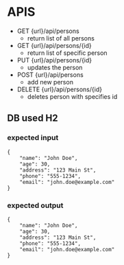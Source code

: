 # APIS
- GET {url}/api/persons
  - return list of all persons
- GET {url}/api/persons/{id}
  - return list of specific person
- PUT {url}/api/persons/{id}
  - updates the person
- POST {url}/api/persons
  - add new person
- DELETE {url}/api/persons/{id}
  - deletes person with specifies id

## DB used H2


### expected input
```
{
    "name": "John Doe",
    "age": 30,
    "address": "123 Main St",
    "phone": "555-1234",
    "email": "john.doe@example.com"
}
```

### expected output
```
{
    "name": "John Doe",
    "age": 30,
    "address": "123 Main St",
    "phone": "555-1234",
    "email": "john.doe@example.com"
}
```
